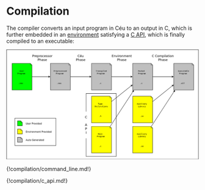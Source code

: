 # Compilation

The compiler converts an input program in Céu to an output in C, which is
further embedded in an [environment](../#environments) satisfying a
[C API](#c-api), which is finally compiled to an executable:

![](compilation.png)

{!compilation/command_line.md!}

{!compilation/c_api.md!}
